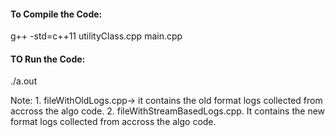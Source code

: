 #### To Compile the Code:

g++ -std=c++11 utilityClass.cpp main.cpp 

#### TO Run the Code:

./a.out

Note: 1. fileWithOldLogs.cpp-> it contains the old format logs collected from accross the algo code.
      2. fileWithStreamBasedLogs.cpp.  It contains the new format logs collected from accross the algo code.

